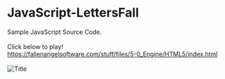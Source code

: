 # JavaScript-LettersFall<br />
Sample JavaScript Source Code.<br />
<br />
Click below to play!<br />
https://fallenangelsoftware.com/stuff/files/5-0_Engine/HTML5/index.html <br />
<br />
![Title](http://fallenangelsoftware.com/stuff/files/5-0_Engine/images/LF5-HTML5-PromoSmall.png) <br />
